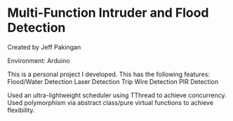# Multi-Function Intruder and Flood Detection

Created by Jeff Pakingan

Environment: Arduino


This is a personal project I developed. This has the following features:
Flood/Water Detection
Laser Detection
Trip Wire Detection
PIR Detection

Used an ultra-lightweight scheduler using TThread to achieve concurrency.
Used polymorphism via abstract class/pure virtual functions to achieve flexibility.